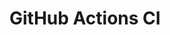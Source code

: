 # GitHub Actions CI













































































































































































































































































































































































































































































































































































































































































































































































































































































































































































































































































































































































































































































































































































































































































































































































































































































































































































































































































































































































































































































































































































































































































































































































































































































































































































































































